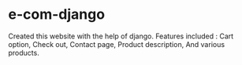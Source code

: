 # e-com-django
Created this website with the help of django. 
Features included : 
Cart option, 
Check out, 
Contact page, 
Product description, 
And various products. 
